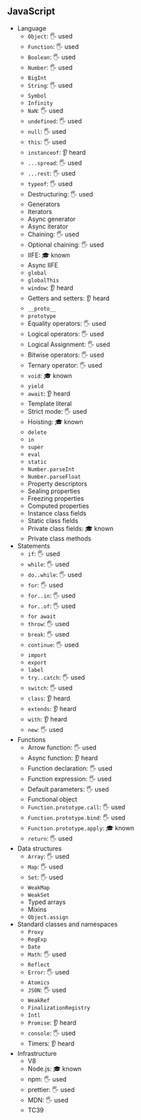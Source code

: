 ## JavaScript

- Language
  - `Object`: 🖐️ used
  - `Function`: 🖐️ used
  - `Boolean`: 🖐️ used
  - `Number`: 🖐️ used
  - `BigInt`
  - `String`: 🖐️ used
  - `Symbol`
  - `Infinity`
  - `NaN`: 🖐️ used
  - `undefined`: 🖐️ used
  - `null`: 🖐️ used
  - `this`: 🖐️ used
  - `instanceof`: 👂 heard
  - `...spread`: 🖐️ used
  - `...rest`: 🖐️ used
  - `typeof`: 🖐️ used
  - Destructuring: 🖐️ used
  - Generators
  - Iterators
  - Async generator
  - Async iterator
  - Chaining: 🖐️ used
  - Optional chaining: 🖐️ used
  - IIFE: 🎓 known
  - Async IIFE
  - `global`
  - `globalThis`
  - `window`: 👂 heard
  - Getters and setters: 👂 heard
  - `__proto__`
  - `prototype`
  - Equality operators: 🖐️ used
  - Logical operators: 🖐️ used
  - Logical Assignment: 🖐️ used
  - Bitwise operators: 🖐️ used
  - Ternary operator: 🖐️ used
  - `void`: 🎓 known
  - `yield`
  - `await`: 👂 heard
  - Template literal
  - Strict mode: 🖐️ used
  - Hoisting: 🎓 known
  - `delete`
  - `in`
  - `super`
  - `eval`
  - `static`
  - `Number.parseInt`
  - `Number.parseFloat`
  - Property descriptors
  - Sealing properties
  - Freezing properties
  - Computed properties
  - Instance class fields
  - Static class fields
  - Private class fields: 🎓 known
  - Private class methods
- Statements
  - `if`: 🖐️ used
  - `while`: 🖐️ used
  - `do..while`: 🖐️ used
  - `for`: 🖐️ used
  - `for..in`: 🖐️ used
  - `for..of`: 🖐️ used
  - `for await`
  - `throw`: 🖐️ used
  - `break`: 🖐️ used
  - `continue`: 🖐️ used
  - `import`
  - `export`
  - `label`
  - `try..catch`: 🖐️ used
  - `switch`: 🖐️ used
  - `class`: 👂 heard
  - `extends`: 👂 heard
  - `with`: 👂 heard
  - `new`: 🖐️ used
- Functions
  - Arrow function: 🖐️ used
  - Async function: 👂 heard
  - Function declaration: 🖐️ used
  - Function expression: 🖐️ used
  - Default parameters: 🖐️ used
  - Functional object
  - `Function.prototype.call`: 🖐️ used
  - `Function.prototype.bind`: 🖐️ used
  - `Function.prototype.apply`: 🎓 known
  - `return`: 🖐️ used
- Data structures
  - `Array`: 🖐️ used
  - `Map`: 🖐️ used
  - `Set`: 🖐️ used
  - `WeakMap`
  - `WeakSet`
  - Typed arrays
  - Mixins
  - `Object.assign`
- Standard classes and namespaces
  - `Proxy`
  - `RegExp`
  - `Date`
  - `Math`: 🖐️ used
  - `Reflect`
  - `Error`: 🖐️ used
  - `Atomics`
  - `JSON`: 🖐️ used
  - `WeakRef`
  - `FinalizationRegistry`
  - `Intl`
  - `Promise`: 👂 heard
  - `console`: 🖐️ used
  - Timers: 👂 heard
- Infrastructure
  - V8
  - Node.js: 🎓 known
  - npm: 🖐️ used
  - prettier: 🖐️ used
  - MDN: 🖐️ used
  - TC39
